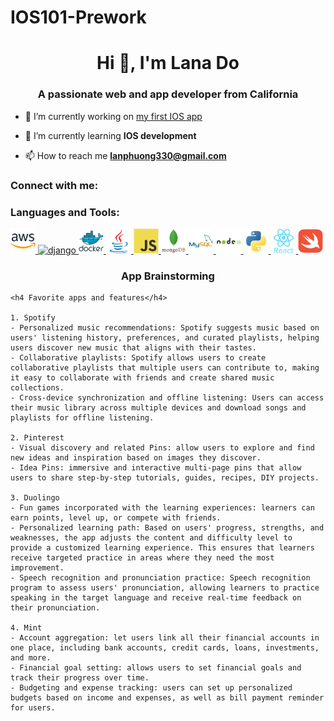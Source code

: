 # IOS101-Prework

<h1 align="center">Hi 👋, I'm Lana Do</h1>
<h3 align="center">A passionate web and app developer from California</h3>

- 🔭 I’m currently working on [my first IOS app](https://imgur.com/a/l0WiVOD.gif)

- 🌱 I’m currently learning **IOS development**

- 📫 How to reach me **lanphuong330@gmail.com**

<h3 align="left">Connect with me:</h3>
<p align="left">
</p>

<h3 align="left">Languages and Tools:</h3>
<p align="left"> <a href="https://aws.amazon.com" target="_blank" rel="noreferrer"> <img src="https://raw.githubusercontent.com/devicons/devicon/master/icons/amazonwebservices/amazonwebservices-original-wordmark.svg" alt="aws" width="40" height="40"/> </a> <a href="https://www.djangoproject.com/" target="_blank" rel="noreferrer"> <img src="https://cdn.worldvectorlogo.com/logos/django.svg" alt="django" width="40" height="40"/> </a> <a href="https://www.docker.com/" target="_blank" rel="noreferrer"> <img src="https://raw.githubusercontent.com/devicons/devicon/master/icons/docker/docker-original-wordmark.svg" alt="docker" width="40" height="40"/> </a> <a href="https://www.java.com" target="_blank" rel="noreferrer"> <img src="https://raw.githubusercontent.com/devicons/devicon/master/icons/java/java-original.svg" alt="java" width="40" height="40"/> </a> <a href="https://developer.mozilla.org/en-US/docs/Web/JavaScript" target="_blank" rel="noreferrer"> <img src="https://raw.githubusercontent.com/devicons/devicon/master/icons/javascript/javascript-original.svg" alt="javascript" width="40" height="40"/> </a> <a href="https://www.mongodb.com/" target="_blank" rel="noreferrer"> <img src="https://raw.githubusercontent.com/devicons/devicon/master/icons/mongodb/mongodb-original-wordmark.svg" alt="mongodb" width="40" height="40"/> </a> <a href="https://www.mysql.com/" target="_blank" rel="noreferrer"> <img src="https://raw.githubusercontent.com/devicons/devicon/master/icons/mysql/mysql-original-wordmark.svg" alt="mysql" width="40" height="40"/> </a> <a href="https://nodejs.org" target="_blank" rel="noreferrer"> <img src="https://raw.githubusercontent.com/devicons/devicon/master/icons/nodejs/nodejs-original-wordmark.svg" alt="nodejs" width="40" height="40"/> </a> <a href="https://www.python.org" target="_blank" rel="noreferrer"> <img src="https://raw.githubusercontent.com/devicons/devicon/master/icons/python/python-original.svg" alt="python" width="40" height="40"/> </a> <a href="https://reactjs.org/" target="_blank" rel="noreferrer"> <img src="https://raw.githubusercontent.com/devicons/devicon/master/icons/react/react-original-wordmark.svg" alt="react" width="40" height="40"/> </a> <a href="https://developer.apple.com/swift/" target="_blank" rel="noreferrer"> <img src="https://raw.githubusercontent.com/devicons/devicon/master/icons/swift/swift-original.svg" alt="swift" width="40" height="40"/> </a> </p>

<h3 align="center">App Brainstorming</h3>

    <h4 Favorite apps and features</h4>
    
    1. Spotify    
    - Personalized music recommendations: Spotify suggests music based on users' listening history, preferences, and curated playlists, helping users discover new music that aligns with their tastes.
    - Collaborative playlists: Spotify allows users to create collaborative playlists that multiple users can contribute to, making it easy to collaborate with friends and create shared music collections.
    - Cross-device synchronization and offline listening: Users can access their music library across multiple devices and download songs and playlists for offline listening.
    
    2. Pinterest
    - Visual discovery and related Pins: allow users to explore and find new ideas and inspiration based on images they discover. 
    - Idea Pins: immersive and interactive multi-page pins that allow users to share step-by-step tutorials, guides, recipes, DIY projects.

    3. Duolingo
    - Fun games incorporated with the learning experiences: learners can earn points, level up, or compete with friends.
    - Personalized learning path: Based on users' progress, strengths, and weaknesses, the app adjusts the content and difficulty level to provide a customized learning experience. This ensures that learners receive targeted practice in areas where they need the most improvement.
    - Speech recognition and pronunciation practice: Speech recognition program to assess users' pronunciation, allowing learners to practice speaking in the target language and receive real-time feedback on their pronunciation.

    4. Mint
    - Account aggregation: let users link all their financial accounts in one place, including bank accounts, credit cards, loans, investments, and more.
    - Financial goal setting: allows users to set financial goals and track their progress over time.
    - Budgeting and expense tracking: users can set up personalized budgets based on income and expenses, as well as bill payment reminder for users. 
